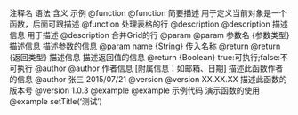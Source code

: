 注释名	语法	含义	示例
@function	@function 简要描述	用于定义当前对象是一个函数，后面可跟描述	@function 处理表格的行
@description	@description 描述信息	用于描述	@description 合并Grid的行
@param	@param 参数名 {参数类型} 描述信息	描述参数的信息	@param name {String} 传入名称
@return	@return {返回类型} 描述信息	描述返回值的信息	@return {Boolean} true:可执行;false:不可执行
@author	@author 作者信息 [附属信息：如邮箱、日期]	描述此函数作者的信息	@author 张三 2015/07/21
@version	@version XX.XX.XX	描述此函数的版本号	@version 1.0.3
@example	@example 示例代码	演示函数的使用	@example setTitle(‘测试’)

